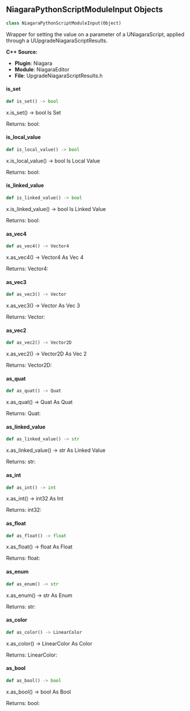 ## NiagaraPythonScriptModuleInput Objects

```python
class NiagaraPythonScriptModuleInput(Object)
```

Wrapper for setting the value on a parameter of a UNiagaraScript, applied through a UUpgradeNiagaraScriptResults.

**C++ Source:**

- **Plugin**: Niagara
- **Module**: NiagaraEditor
- **File**: UpgradeNiagaraScriptResults.h

<a id="unreal.NiagaraPythonScriptModuleInput.is_set"></a>

#### is_set

```python
def is_set() -> bool
```

x.is_set() -> bool
Is Set

Returns:
    bool:

<a id="unreal.NiagaraPythonScriptModuleInput.is_local_value"></a>

#### is_local_value

```python
def is_local_value() -> bool
```

x.is_local_value() -> bool
Is Local Value

Returns:
    bool:

<a id="unreal.NiagaraPythonScriptModuleInput.is_linked_value"></a>

#### is_linked_value

```python
def is_linked_value() -> bool
```

x.is_linked_value() -> bool
Is Linked Value

Returns:
    bool:

<a id="unreal.NiagaraPythonScriptModuleInput.as_vec4"></a>

#### as_vec4

```python
def as_vec4() -> Vector4
```

x.as_vec4() -> Vector4
As Vec 4

Returns:
    Vector4:

<a id="unreal.NiagaraPythonScriptModuleInput.as_vec3"></a>

#### as_vec3

```python
def as_vec3() -> Vector
```

x.as_vec3() -> Vector
As Vec 3

Returns:
    Vector:

<a id="unreal.NiagaraPythonScriptModuleInput.as_vec2"></a>

#### as_vec2

```python
def as_vec2() -> Vector2D
```

x.as_vec2() -> Vector2D
As Vec 2

Returns:
    Vector2D:

<a id="unreal.NiagaraPythonScriptModuleInput.as_quat"></a>

#### as_quat

```python
def as_quat() -> Quat
```

x.as_quat() -> Quat
As Quat

Returns:
    Quat:

<a id="unreal.NiagaraPythonScriptModuleInput.as_linked_value"></a>

#### as_linked_value

```python
def as_linked_value() -> str
```

x.as_linked_value() -> str
As Linked Value

Returns:
    str:

<a id="unreal.NiagaraPythonScriptModuleInput.as_int"></a>

#### as_int

```python
def as_int() -> int
```

x.as_int() -> int32
As Int

Returns:
    int32:

<a id="unreal.NiagaraPythonScriptModuleInput.as_float"></a>

#### as_float

```python
def as_float() -> float
```

x.as_float() -> float
As Float

Returns:
    float:

<a id="unreal.NiagaraPythonScriptModuleInput.as_enum"></a>

#### as_enum

```python
def as_enum() -> str
```

x.as_enum() -> str
As Enum

Returns:
    str:

<a id="unreal.NiagaraPythonScriptModuleInput.as_color"></a>

#### as_color

```python
def as_color() -> LinearColor
```

x.as_color() -> LinearColor
As Color

Returns:
    LinearColor:

<a id="unreal.NiagaraPythonScriptModuleInput.as_bool"></a>

#### as_bool

```python
def as_bool() -> bool
```

x.as_bool() -> bool
As Bool

Returns:
    bool:

<a id="unreal.UpgradeNiagaraScriptResults"></a>